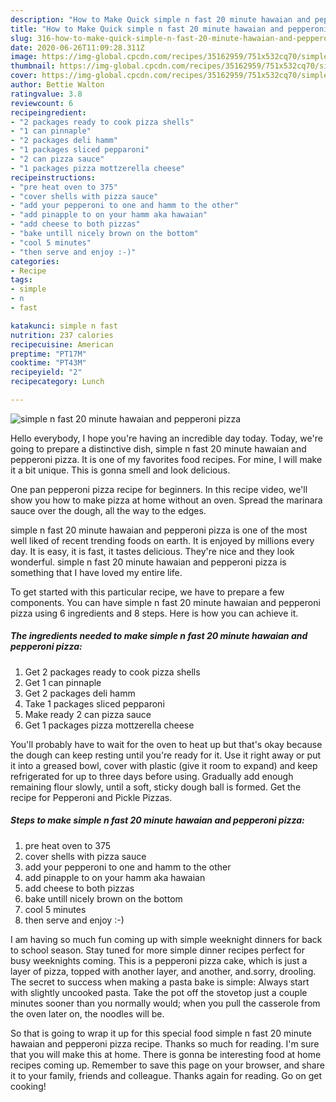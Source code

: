```yaml
---
description: "How to Make Quick simple n fast 20 minute hawaian and pepperoni pizza"
title: "How to Make Quick simple n fast 20 minute hawaian and pepperoni pizza"
slug: 316-how-to-make-quick-simple-n-fast-20-minute-hawaian-and-pepperoni-pizza
date: 2020-06-26T11:09:28.311Z
image: https://img-global.cpcdn.com/recipes/35162959/751x532cq70/simple-n-fast-20-minute-hawaian-and-pepperoni-pizza-recipe-main-photo.jpg
thumbnail: https://img-global.cpcdn.com/recipes/35162959/751x532cq70/simple-n-fast-20-minute-hawaian-and-pepperoni-pizza-recipe-main-photo.jpg
cover: https://img-global.cpcdn.com/recipes/35162959/751x532cq70/simple-n-fast-20-minute-hawaian-and-pepperoni-pizza-recipe-main-photo.jpg
author: Bettie Walton
ratingvalue: 3.8
reviewcount: 6
recipeingredient:
- "2 packages ready to cook pizza shells"
- "1 can pinnaple"
- "2 packages deli hamm"
- "1 packages sliced pepparoni"
- "2 can pizza sauce"
- "1 packages pizza mottzerella cheese"
recipeinstructions:
- "pre heat oven to 375"
- "cover shells with pizza sauce"
- "add your pepperoni to one and hamm to the other"
- "add pinapple to on your hamm aka hawaian"
- "add cheese to both pizzas"
- "bake untill nicely brown on the bottom"
- "cool 5 minutes"
- "then serve and enjoy :-)"
categories:
- Recipe
tags:
- simple
- n
- fast

katakunci: simple n fast 
nutrition: 237 calories
recipecuisine: American
preptime: "PT17M"
cooktime: "PT43M"
recipeyield: "2"
recipecategory: Lunch

---
```



![simple n fast 20 minute hawaian and pepperoni pizza](https://img-global.cpcdn.com/recipes/35162959/751x532cq70/simple-n-fast-20-minute-hawaian-and-pepperoni-pizza-recipe-main-photo.jpg)

Hello everybody, I hope you're having an incredible day today. Today, we're going to prepare a distinctive dish, simple n fast 20 minute hawaian and pepperoni pizza. It is one of my favorites food recipes. For mine, I will make it a bit unique. This is gonna smell and look delicious.

One pan pepperoni pizza recipe for beginners. In this recipe video, we&#39;ll show you how to make pizza at home without an oven. Spread the marinara sauce over the dough, all the way to the edges.

simple n fast 20 minute hawaian and pepperoni pizza is one of the most well liked of recent trending foods on earth. It is enjoyed by millions every day. It is easy, it is fast, it tastes delicious. They're nice and they look wonderful. simple n fast 20 minute hawaian and pepperoni pizza is something that I have loved my entire life.


To get started with this particular recipe, we have to prepare a few components. You can have simple n fast 20 minute hawaian and pepperoni pizza using 6 ingredients and 8 steps. Here is how you can achieve it.

<!--inarticleads1-->

##### The ingredients needed to make simple n fast 20 minute hawaian and pepperoni pizza:

1. Get 2 packages ready to cook pizza shells
1. Get 1 can pinnaple
1. Get 2 packages deli hamm
1. Take 1 packages sliced pepparoni
1. Make ready 2 can pizza sauce
1. Get 1 packages pizza mottzerella cheese


You&#39;ll probably have to wait for the oven to heat up but that&#39;s okay because the dough can keep resting until you&#39;re ready for it. Use it right away or put it into a greased bowl, cover with plastic (give it room to expand) and keep refrigerated for up to three days before using. Gradually add enough remaining flour slowly, until a soft, sticky dough ball is formed. Get the recipe for Pepperoni and Pickle Pizzas. 

<!--inarticleads2-->

##### Steps to make simple n fast 20 minute hawaian and pepperoni pizza:

1. pre heat oven to 375
1. cover shells with pizza sauce
1. add your pepperoni to one and hamm to the other
1. add pinapple to on your hamm aka hawaian
1. add cheese to both pizzas
1. bake untill nicely brown on the bottom
1. cool 5 minutes
1. then serve and enjoy :-)


I am having so much fun coming up with simple weeknight dinners for back to school season. Stay tuned for more simple dinner recipes perfect for busy weeknights coming. This is a pepperoni pizza cake, which is just a layer of pizza, topped with another layer, and another, and.sorry, drooling. The secret to success when making a pasta bake is simple: Always start with slightly uncooked pasta. Take the pot off the stovetop just a couple minutes sooner than you normally would; when you pull the casserole from the oven later on, the noodles will be. 

So that is going to wrap it up for this special food simple n fast 20 minute hawaian and pepperoni pizza recipe. Thanks so much for reading. I'm sure that you will make this at home. There is gonna be interesting food at home recipes coming up. Remember to save this page on your browser, and share it to your family, friends and colleague. Thanks again for reading. Go on get cooking!
